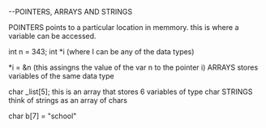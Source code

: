 --POINTERS, ARRAYS AND STRINGS

POINTERS points to a particular location in memmory. this is where a variable can be accessed.

int n = 343;
int *i (where I can be any of the data types)

*i = &n	 (this assingns the value of the var n to the pointer i)
ARRAYS stores variables of the same data type

char _list[5];
this is an array that stores 6 variables of type char
STRINGS think of strings as an array of chars

char b[7] = "school"
